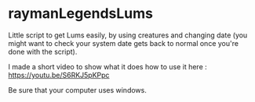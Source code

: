 # raymanLegendsLums
Little script to get Lums easily, by using creatures and changing date (you might want to check your system date gets back to normal once you're done with the script).

I made a short video to show what it does how to use it here : https://youtu.be/S6RKJ5pKPpc

Be sure that your computer uses windows.
